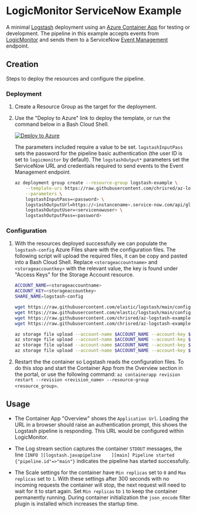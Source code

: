 # LogicMonitor ServiceNow Example

A minimal [Logstash](https://www.elastic.co/logstash) deployment using an [Azure Container App](https://learn.microsoft.com/en-us/azure/container-apps/) for testing or development. The pipeline in this example accepts events from [LogicMonitor](https://www.logicmonitor.com/) and sends them to a ServiceNow [Event Management](https://docs.servicenow.com/csh?topicname=c_EM.html&version=latest) endpoint.

## Creation

Steps to deploy the resources and configure the pipeline. 

### Deployment

1. Create a Resource Group as the target for the deployment.

2. Use the "Deploy to Azure" link to deploy the template, or run the command below in a Bash Cloud Shell.

    [![Deploy to Azure](https://aka.ms/deploytoazurebutton)](https://portal.azure.com/#create/Microsoft.Template/uri/https%3A%2F%2Fraw.githubusercontent.com%2Fchrisred%2Faz-logstash-example%2Fmaster%2Flogicmonitor-servicenow%2Flogstash.json)

    The parameters included require a value to be set. `logstashInputPass` sets the password for the pipeline basic authentication (the user ID is set to `logicmonitor` by default). The `logstashOutput*` parameters set the ServiceNow URL and credentials required to send events to the Event Management endpoint.

    ```bash
    az deployment group create --resource-group logstash-example \
        --template-uri https://raw.githubusercontent.com/chrisred/az-logstash-example/master/logicmonitor-servicenow/logstash.bicep \
        --parameters \
        logstashInputPass=<password> \
        logstashOutputUrl=https://<instancename>.service-now.com/api/global/em/jsonv2 \
        logstashOutputUser=<servicenowuser> \
        logstashOutputPass=<password>
    ```

### Configuration

1. With the resources deployed successfully we can populate the `logstash-config` Azure Files share with the configuration files. The following script will upload the required files, it can be copy and pasted into a Bash Cloud Shell. Replace `<storageaccountname>` and `<storageaccountkey>` with the relevant value, the key is found under "Access Keys" for the Storage Account resource.

    ```bash
    ACCOUNT_NAME=<storageaccountname>
    ACCOUNT_KEY=<storageaccountkey>
    SHARE_NAME=logstash-config

    wget https://raw.githubusercontent.com/elastic/logstash/main/config/jvm.options
    wget https://raw.githubusercontent.com/elastic/logstash/main/config/log4j2.properties
    wget https://raw.githubusercontent.com/chrisred/az-logstash-example/master/logicmonitor-servicenow/logstash.yml
    wget https://raw.githubusercontent.com/chrisred/az-logstash-example/master/logicmonitor-servicenow/logstash.conf

    az storage file upload --account-name $ACCOUNT_NAME --account-key $ACCOUNT_KEY --path jvm.options --share-name $SHARE_NAME --source jvm.options
    az storage file upload --account-name $ACCOUNT_NAME --account-key $ACCOUNT_KEY --path log4j2.properties --share-name $SHARE_NAME --source log4j2.properties
    az storage file upload --account-name $ACCOUNT_NAME --account-key $ACCOUNT_KEY --path logstash.yml --share-name $SHARE_NAME --source logstash.yml
    az storage file upload --account-name $ACCOUNT_NAME --account-key $ACCOUNT_KEY --path logstash.conf --share-name $SHARE_NAME --source logstash.conf
    ```

2. Restart the the container so Logstash reads the configuration files. To do this stop and start the Container App from the Overview section in the portal, or use the following command: `az containerapp revision restart --revision <revision_name> --resource-group <resource_group>`.

## Usage

* The Container App "Overview" shows the `Application Url`. Loading the URL in a browser should raise an authentication prompt, this shows the Logstash pipeline is responding. This URL would be configured within LogicMonitor.

* The Log stream section captures the container `STDOUT` messages, the line `[INFO ][logstash.javapipeline    ][main] Pipeline started {"pipeline.id"=>"main"}` indicates the pipeline has started successfully.

* The Scale settings for the container have `Min replicas` set to `0` and `Max replicas` set to `1`. With these settings after 300 seconds with no incoming requests the container will stop, the next request will need to wait for it to start again. Set `Min replicas` to `1` to keep the container permanently running. During container initialization the `json_encode` filter plugin is installed which increases the startup time.
